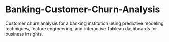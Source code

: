 # Banking-Customer-Churn-Analysis
Customer churn analysis for a banking institution using predictive modeling techniques, feature engineering, and interactive Tableau dashboards for business insights.
